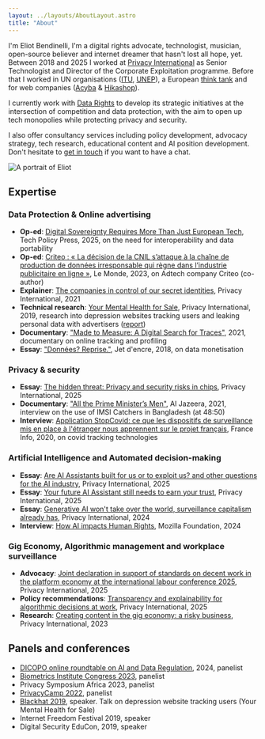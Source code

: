 ```yaml
---
layout: ../layouts/AboutLayout.astro
title: "About"
---
```


I'm Eliot Bendinelli, I'm a digital rights advocate, technologist, musician, open-source believer and internet dreamer that hasn't lost all hope, yet. Between 2018 and 2025 I worked at [Privacy International](https://privacyinternational.org) as Senior Technologist and Director of the Corporate Exploitation programme. Before that I worked in UN organisations ([ITU](itu.int), [UNEP](unep.org)), a European [think tank](https://www.thinkyoung.eu/) and for web companies ([Acyba](https://www.acymailing.com/) & [Hikashop](https://www.hikashop.com/)).

I currently work with [Data Rights](https://datarights.ngo) to develop its strategic initiatives at the intersection of competition and data protection, with the aim to open up tech monopolies while protecting privacy and security. 

I also offer consultancy services including policy development, advocacy strategy, tech research, educational content and AI position development. Don't hesitate to [get in touch](mailto:&#099;&#111;&#110;&#116;&#097;&#099;&#116;&#064;&#101;&#108;&#105;&#111;&#116;&#098;&#101;&#110;&#100;&#105;&#110;&#101;&#108;&#108;&#105;&#046;&#099;&#111;&#109;) if you want to have a chat.



<div class="mt-5 mb-5">
  <img src="/Portrait.jpg" class="sm:w-1/2 mx-auto rounded-image" alt="A portrait of Eliot">
</div>

## Expertise

### Data Protection & Online advertising 

- **Op-ed**: [Digital Sovereignty Requires More Than Just European Tech](https://www.techpolicy.press/digital-sovereignty-requires-more-than-european-tech/), Tech Policy Press, 2025, on the need for interoperability and data portability
- **Op-ed**: [Criteo : « La décision de la CNIL s’attaque à la chaîne de production de données irresponsable qui règne dans l’industrie publicitaire en ligne »](https://www.lemonde.fr/idees/article/2023/08/30/criteo-la-decision-de-la-cnil-s-attaque-a-la-chaine-de-production-de-donnees-irresponsable-qui-regne-dans-l-industrie-publicitaire-en-ligne_6187094_3232.html), Le Monde, 2023, on Adtech company Criteo (co-author)
- **Explainer**: [The companies in control of our secret identities](https://www.privacyinternational.org/long-read/4398/companies-control-our-secret-identities), Privacy International, 2021
- **Technical research**: [Your Mental Health for Sale](https://privacyinternational.org/campaigns/your-mental-health-sale), Privacy International, 2019, research into depression websites tracking users and leaking personal data with advertisers ([report](https://www.privacyinternational.org/node/3193))
- **Documentary**: ["Made to Measure: A Digital Search for Traces"](https://www.themoviedb.org/movie/868880-made-to-measure-eine-digitale-spurensuche), 2021, documentary on online tracking and profiling
- **Essay**: ["Données? Reprise."](https://www.jetdencre.ch/donnees-reprises), Jet d'encre, 2018, on data monetisation

### Privacy & security

- **Essay**: [The hidden threat: Privacy and security risks in chips](https://privacyinternational.org/long-read/5559/hidden-threat-privacy-and-security-risks-chips), Privacy International, 2025
- **Documentary**: ["All the Prime Minister’s Men"](https://www.youtube.com/watch?v=a6v_levbUN4), Al Jazeera, 2021, interview on the use of IMSI Catchers in Bangladesh (at 48:50)
- **Interview**: [Application StopCovid: ce que les dispositifs de surveillance mis en place à l'étranger nous apprennent sur le projet français](https://www.francetvinfo.fr/sante/maladie/coronavirus/application-stopcovid-ce-que-les-dispositifs-de-surveillance-mis-en-place-a-l-etranger-nous-apprennent-sur-le-projet-francais_3907579.html), France Info, 2020, on covid tracking technologies

### Artificial Intelligence and Automated decision-making

- **Essay**: [Are AI Assistants built for us or to exploit us? and other questions for the AI industry](https://privacyinternational.org/news-analysis/5591/are-ai-assistants-built-us-or-exploit-us-and-other-questions-ai-industry), Privacy International, 2025
- **Essay**: [Your future AI Assistant still needs to earn your trust](https://privacyinternational.org/long-read/5555/your-future-ai-assistant-still-needs-earn-your-trust), Privacy International, 2025
- **Essay**: [Generative AI won't take over the world, surveillance capitalism already has](https://privacyinternational.org/news-analysis/5331/generative-ai-wont-take-over-world-surveillance-capitalism-already-has), Privacy International, 2024
- **Interview**: [How AI impacts Human Rights](https://foundation.mozilla.org/en/blog/how-ai-impacts-human-rights/), Mozilla Foundation, 2024

### Gig Economy, Algorithmic management and workplace surveillance

- **Advocacy**: [Joint declaration in support of standards on decent work in the platform economy at the international labour conference 2025](https://privacyinternational.org/sites/default/files/2025-06/ILC2025%20Joint%20Statement.pdf), Privacy International, 2025
- **Policy recommendations**: [Transparency and explainability for algorithmic decisions at work](https://gigeconomy.privacyinternational.org/), Privacy International, 2025
- **Research**: [Creating content in the gig economy: a risky business](https://www.privacyinternational.org/long-read/5013/creating-content-gig-economy-risky-business), Privacy International, 2023


## Panels and conferences
- [DICOPO online roundtable on AI and Data Regulation](https://digi-con.org/ai-and-data-regulation-between-convergence-and-novel-challenges/), 2024, panelist
- [Biometrics Institute Congress 2023](https://www.biometricsinstitute.org/?smd_process_download=1&download_id=14758), panelist
- Privacy Symposium Africa 2023, panelist
- [PrivacyCamp 2022](https://privacycamp.eu/panel-the-dsa-its-future-enforcement-and-the-protection-of-fundamental-rights/), panelist
- [Blackhat 2019](https://media.privacyinternational.org/w/5hroFUYCkMXzLb9EtCZAcn), speaker. Talk on depression website tracking users (Your Mental Health for Sale)
- Internet Freedom Festival 2019, speaker
- Digital Security EduCon, 2019, speaker 
